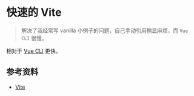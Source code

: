 # 快速的 Vite

> 解决了我经常写 vanilla 小例子的问题，自己手动引用稍显麻烦，而 `Vue CLI` 很慢。

相对于 [Vue CLI](https://cli.vuejs.org/zh/) 更快。

## 参考资料

+ [Vite](https://cn.vitejs.dev/)
